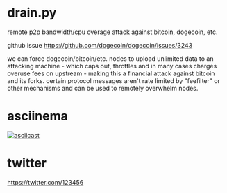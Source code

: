 # drain.py
remote p2p bandwidth/cpu overage attack against bitcoin, dogecoin, etc.

github issue https://github.com/dogecoin/dogecoin/issues/3243

we can force dogecoin/bitcoin/etc. nodes to upload unlimited data to an attacking machine - which caps out, throttles and in many cases charges overuse fees on upstream - making this a financial attack against bitcoin and its forks. certain protocol messages aren't rate limited by "feefilter" or other mechanisms and can be used to remotely overwhelm nodes.

# asciinema
[![asciicast](https://asciinema.org/a/576831.svg)](https://asciinema.org/a/576831)

# twitter
https://twitter.com/123456

